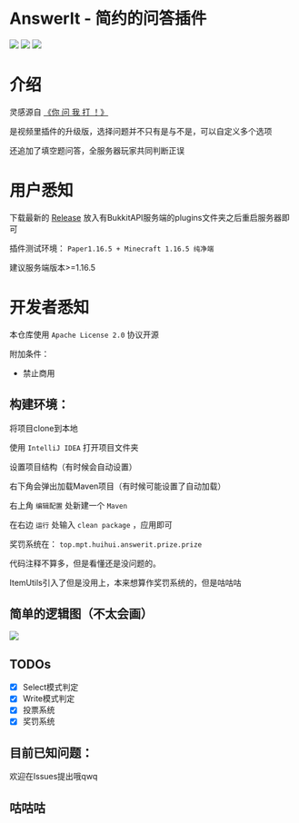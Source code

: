 # AnswerIt - 简约的问答插件

![](https://img.shields.io/badge/Spigot%2FPaper-1.13%2B-orange)
![](https://img.shields.io/badge/license-Apache-2.0-green)
![](https://img.shields.io/badge/made%20in-MPT-important)

# 介绍

灵感源自 [《你 问 我 打 ！》](https://www.bilibili.com/video/BV13V4y1W7X6/)

是视频里插件的升级版，选择问题并不只有是与不是，可以自定义多个选项

还追加了填空题问答，全服务器玩家共同判断正误



# 用户悉知

下载最新的 [Release](https://github.com/MinecraftProgrammingTeam/AnswerIt/releases/latest) 放入有BukkitAPI服务端的plugins文件夹之后重启服务器即可

插件测试环境： `Paper1.16.5 + Minecraft 1.16.5 纯净端`

建议服务端版本>=1.16.5

# 开发者悉知

本仓库使用 `Apache License 2.0` 协议开源

附加条件：

- 禁止商用

## 构建环境：

将项目clone到本地

使用 `IntelliJ IDEA` 打开项目文件夹

设置项目结构（有时候会自动设置）

右下角会弹出加载Maven项目（有时候可能设置了自动加载）

右上角 `编辑配置` 处新建一个 `Maven`

在右边 `运行` 处输入 `clean package` ，应用即可

奖罚系统在： `top.mpt.huihui.answerit.prize.prize`

代码注释不算多，但是看懂还是没问题的。

ItemUtils引入了但是没用上，本来想算作奖罚系统的，但是咕咕咕

## 简单的逻辑图（不太会画）

![](https://user-images.githubusercontent.com/64721484/214585912-42e1b229-573d-4269-adc0-1c85048b9b98.png)


## TODOs

- [x] Select模式判定
- [x] Write模式判定
- [x] 投票系统
- [x] 奖罚系统

## 目前已知问题：
欢迎在Issues提出哦qwq

## 咕咕咕

